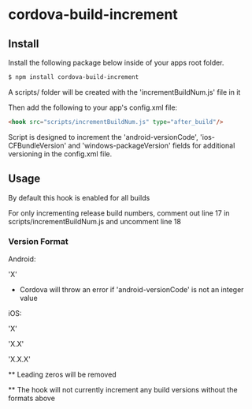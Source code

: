 # cordova-build-increment

## Install
Install the following package below inside of your apps root folder.
```bash
$ npm install cordova-build-increment
```
A scripts/ folder will be created with the 'incrementBuildNum.js' file in it

Then add the following to your app's config.xml file:
```html
<hook src="scripts/incrementBuildNum.js" type="after_build"/>
```

Script is designed to increment the 'android-versionCode', 'ios-CFBundleVersion' and 'windows-packageVersion' fields for additional versioning in the config.xml file.

## Usage

By default this hook is enabled for all builds

For only incrementing release build numbers, comment out line 17 in scripts/incrementBuildNum.js and uncomment line 18

### Version Format

Android:

'X'

 - Cordova will throw an error if 'android-versionCode' is not an integer value

iOS:

'X' 

'X.X' 

'X.X.X'


** Leading zeros will be removed

** The hook will not currently increment any build versions without the formats above

